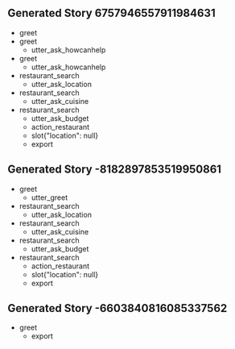 ## Generated Story 6757946557911984631
* greet
* greet
    - utter_ask_howcanhelp
* greet
    - utter_ask_howcanhelp
* restaurant_search
    - utter_ask_location
* restaurant_search
    - utter_ask_cuisine
* restaurant_search
    - utter_ask_budget
    - action_restaurant
    - slot{"location": null}
    - export

## Generated Story -8182897853519950861
* greet
    - utter_greet
* restaurant_search
    - utter_ask_location
* restaurant_search
    - utter_ask_cuisine
* restaurant_search
    - utter_ask_budget
* restaurant_search
    - action_restaurant
    - slot{"location": null}
    - export

## Generated Story -6603840816085337562
* greet
    - export

